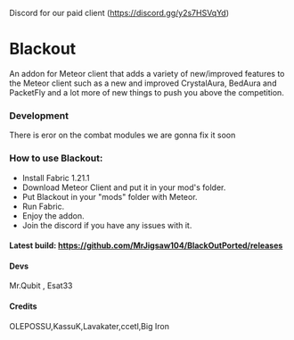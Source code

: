 
Discord for our paid client (https://discord.gg/y2s7HSVqYd)


# Blackout
An addon for Meteor client that adds a variety of new/improved features to the Meteor client
such as a new and improved CrystalAura, BedAura and PacketFly and a lot more of new things to push you above the competition.

### Development
There is eror on the combat modules we are gonna fix it soon

### How to use Blackout:
 - Install Fabric 1.21.1
 - Download Meteor Client and put it in your mod's folder.
 - Put Blackout in your "mods" folder with Meteor.
 - Run Fabric.
 - Enjoy the addon.
 - Join the discord if you have any issues with it.

#### Latest build: https://github.com/MrJigsaw104/BlackOutPorted/releases
#### Devs
Mr.Qubit , Esat33
#### Credits
OLEPOSSU,KassuK,Lavakater,ccetl,Big Iron



